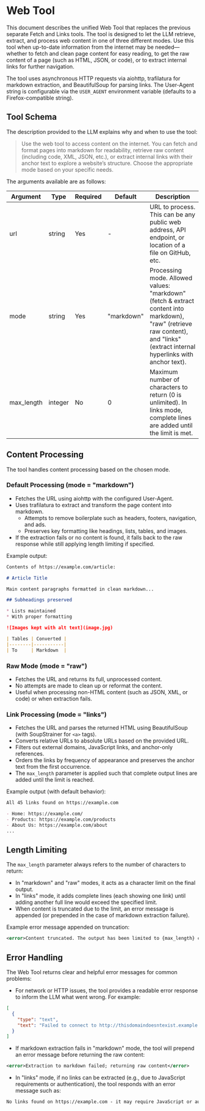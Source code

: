 # Web Tool

This document describes the unified Web Tool that replaces the previous separate Fetch and Links tools. The tool is designed to let the LLM retrieve, extract, and process web content in one of three different modes. Use this tool when up-to-date information from the internet may be needed—whether to fetch and clean page content for easy reading, to get the raw content of a page (such as HTML, JSON, or code), or to extract internal links for further navigation.

The tool uses asynchronous HTTP requests via aiohttp, trafilatura for markdown extraction, and BeautifulSoup for parsing links. The User-Agent string is configurable via the `USER_AGENT` environment variable (defaults to a Firefox-compatible string).

## Tool Schema

The description provided to the LLM explains why and when to use the tool:

> Use the web tool to access content on the internet. You can fetch and format pages into markdown for readability, retrieve raw content (including code, XML, JSON, etc.), or extract internal links with their anchor text to explore a website’s structure. Choose the appropriate mode based on your specific needs.

The arguments available are as follows:

| Argument  | Type    | Required | Default   | Description |
|-----------|---------|----------|-----------|-------------|
| url       | string  | Yes      | -         | URL to process. This can be any public web address, API endpoint, or location of a file on GitHub, etc. |
| mode      | string  | Yes      | "markdown" | Processing mode. Allowed values: "markdown" (fetch & extract content into markdown), "raw" (retrieve raw content), and "links" (extract internal hyperlinks with anchor text). |
| max_length| integer | No       | 0         | Maximum number of characters to return (0 is unlimited). In links mode, complete lines are added until the limit is met. |

## Content Processing

The tool handles content processing based on the chosen mode.

### Default Processing (mode = "markdown")

- Fetches the URL using aiohttp with the configured User-Agent.
- Uses trafilatura to extract and transform the page content into markdown.
  - Attempts to remove boilerplate such as headers, footers, navigation, and ads.
  - Preserves key formatting like headings, lists, tables, and images.
- If the extraction fails or no content is found, it falls back to the raw response while still applying length limiting if specified.

Example output:

```markdown
Contents of https://example.com/article:

# Article Title

Main content paragraphs formatted in clean markdown...

## Subheadings preserved

* Lists maintained
* With proper formatting

![Images kept with alt text](image.jpg)

| Tables | Converted |
|--------|-----------|
| To     | Markdown  |
```

### Raw Mode (mode = "raw")

- Fetches the URL and returns its full, unprocessed content.
- No attempts are made to clean up or reformat the content.
- Useful when processing non-HTML content (such as JSON, XML, or code) or when extraction fails.

### Link Processing (mode = "links")

- Fetches the URL and parses the returned HTML using BeautifulSoup (with SoupStrainer for `<a>` tags).
- Converts relative URLs to absolute URLs based on the provided URL.
- Filters out external domains, JavaScript links, and anchor-only references.
- Orders the links by frequency of appearance and preserves the anchor text from the first occurrence.
- The `max_length` parameter is applied such that complete output lines are added until the limit is reached.

Example output (with default behavior):

```markdown
All 45 links found on https://example.com

- Home: https://example.com/
- Products: https://example.com/products
- About Us: https://example.com/about
...
```

## Length Limiting

The `max_length` parameter always refers to the number of characters to return:
- In "markdown" and "raw" modes, it acts as a character limit on the final output.
- In "links" mode, it adds complete lines (each showing one link) until adding another full line would exceed the specified limit.
- When content is truncated due to the limit, an error message is appended (or prepended in the case of markdown extraction failure).

Example error message appended on truncation:

```xml
<error>Content truncated. The output has been limited to {max_length} characters</error>
```

## Error Handling

The Web Tool returns clear and helpful error messages for common problems:

- For network or HTTP issues, the tool provides a readable error response to inform the LLM what went wrong. For example:

```json
[
  {
    "type": "text",
    "text": "Failed to connect to http://thisdomaindoesntexist.example: 'Cannot connect to host thisdomaindoesntexist.example:80 ssl:default [Name or service not known]'"
  }
]
```

- If markdown extraction fails in "markdown" mode, the tool will prepend an error message before returning the raw content:

```xml
<error>Extraction to markdown failed; returning raw content</error>
```

- In "links" mode, if no links can be extracted (e.g., due to JavaScript requirements or authentication), the tool responds with an error message such as:

```markdown
No links found on https://example.com - it may require JavaScript or authentication.
```
